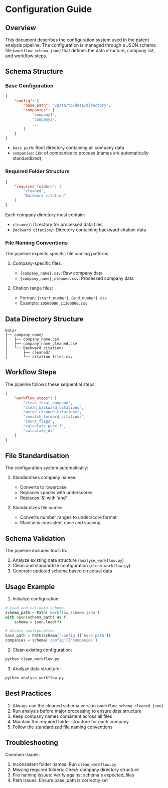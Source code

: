 # Configuration Guide

## Overview
This document describes the configuration system used in the patent analysis pipeline. The configuration is managed through a JSON schema file (`workflow_schema.json`) that defines the data structure, company list, and workflow steps.

## Schema Structure

### Base Configuration
```json
{
    "config": {
        "base_path": "/path/to/data/directory",
        "companies": [
            "company1",
            "company2",
            ...
        ]
    }
}
```

- `base_path`: Root directory containing all company data
- `companies`: List of companies to process (names are automatically standardized)

### Required Folder Structure
```json
{
    "required_folders": [
        "cleaned",
        "Backward citation"
    ]
}
```

Each company directory must contain:
- `cleaned/`: Directory for processed data files
- `Backward citation/`: Directory containing backward citation data

### File Naming Conventions
The pipeline expects specific file naming patterns:
1. Company-specific files:
   - `{company_name}.csv`: Raw company data
   - `{company_name}_cleaned.csv`: Processed company data

2. Citation range files:
   - Format: `{start_number}_{end_number}.csv`
   - Example: `10500000_11200000.csv`

## Data Directory Structure
```
Data/
├── company_name/
│   ├── company_name.csv
│   ├── company_name_cleaned.csv
│   └── Backward citation/
│       ├── cleaned/
│       └── citation_files.csv
```

## Workflow Steps
The pipeline follows these sequential steps:
```json
{
    "workflow_steps": [
        "clean_focal_company",
        "clean_backward_citations",
        "merge_cleaned_citations",
        "rematch_forward_citations",
        "count_flags",
        "calculate_pure_f",
        "calculate_di"
    ]
}
```

## File Standardisation
The configuration system automatically:
1. Standardises company names:
   - Converts to lowercase
   - Replaces spaces with underscores
   - Replaces '&' with 'and'

2. Standardizes file names:
   - Converts number ranges to underscore format
   - Maintains consistent case and spacing

## Schema Validation
The pipeline includes tools to:
1. Analyze existing data structure (`analyse_workflow.py`)
2. Clean and standardize configuration (`clean_workflow.py`)
3. Generate updated schema based on actual data

## Usage Example
1. Initialize configuration:
```python
# Load and validate schema
schema_path = Path('workflow_schema.json')
with open(schema_path) as f:
    schema = json.load(f)

# Access configuration
base_path = Path(schema['config']['base_path'])
companies = schema['config']['companies']
```

2. Clean existing configuration:
```bash
python clean_workflow.py
```

3. Analyze data structure:
```bash
python analyse_workflow.py
```

## Best Practices
1. Always use the cleaned schema version (`workflow_schema_cleaned.json`)
2. Run analysis before major processing to ensure data structure
3. Keep company names consistent across all files
4. Maintain the required folder structure for each company
5. Follow the standardized file naming conventions

## Troubleshooting
Common issues:
1. Inconsistent folder names: Run `clean_workflow.py`
2. Missing required folders: Check company directory structure
3. File naming issues: Verify against schema's expected_files
4. Path issues: Ensure base_path is correctly set
```